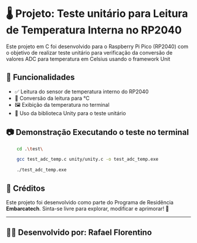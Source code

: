 # 🌡️ Projeto: Teste unitário para Leitura de Temperatura Interna no RP2040 

Este projeto em C foi desenvolvido para o Raspberry Pi Pico (RP2040) com o objetivo de realizar teste unitário para verificação da conversão de valores ADC para temperatura em Celsius usando o framework Unit

## 🔧 Funcionalidades

- ✅ Leitura do sensor de temperatura interno do RP2040
- 🔁 Conversão da leitura para °C
- 🖼️ Exibição da temperatura no terminal
- 💬 Uso da biblioteca Unity para o teste unitário

## 📷 Demonstração Executando o teste no terminal

```bash
    cd .\test\

    gcc test_adc_temp.c unity/unity.c -o test_adc_temp.exe

    ./test_adc_temp.exe
```
## 📜 Créditos

Este projeto foi desenvolvido como parte do Programa de Residência **Embarcatech**. Sinta-se livre para explorar, modificar e aprimorar! 🚀

---

## 👨‍💻 **Desenvolvido por:** Rafael Florentino